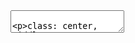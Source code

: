 <!DOCTYPE html>
<html>
  <head>
    <title>Title</title>
    <meta charset="utf-8">
    <style>
      @import url(https://fonts.googleapis.com/css?family=Yanone+Kaffeesatz);
      @import url(https://fonts.googleapis.com/css?family=Droid+Serif:400,700,400italic);
      @import url(https://fonts.googleapis.com/css?family=Ubuntu+Mono:400,700,400italic);
      body { font-family: 'Droid Serif'; }
      h1, h2, h3 {
        font-family: 'Yanone Kaffeesatz';
        font-weight: normal;
      }
      .remark-code, .remark-inline-code { font-family: 'Ubuntu Mono'; }
    </style>
  </head>
  <body>
    <textarea id="source">

class: center, middle

# WANNACRY

---

# TIMELINE:  2017

1. March 14:  Windows releases security patch MS17-010
      
2. April 14:  Shadowbrokers (active since Summer 2016) releases New batch of NSA software exploits, including:
      * ETERNALBLUE – remote execution exploit for Server Message Block (SMB)
      * DOUBLEPULSAR – persistent backdoor used to install/execute code (kernel ring 0)
      
3. May 12:
      * WannaCry (WannaDecrypt) attack begins
      * Over 230,000 devices infected in more than 150 countries
      * Marcus Hutchins (aka MalwareTech) registers the domain name found in the kill switch, largely ending the spread of the malware
      
4. May 19:  DDOS using Mirai botnet to attack the kill-switch domain.  In response, Marcus Hutchins enabled caching on the domain to keep it available.

5. December 20:  US officially announces North Korea carried out the attack


---

# WHAT DID IT DO?
* Encrypted disk drives
* Demanded ransom in bitcoin to decrypt files (~$300)
      
---
      
# HOW DID IT WORK?
      
---
      
# SOLUTIONS
      
---
      
# IMPACT



    </textarea>
    <script src="https://remarkjs.com/downloads/remark-latest.min.js">
    </script>
    <script>
      var slideshow = remark.create();
    </script>
  </body>
</html>
